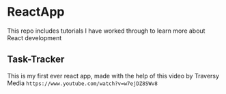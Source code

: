 # ReactApp
This repo includes tutorials I have worked through to learn more about React development

## Task-Tracker
This is my first ever react app, made with the help of this video by Traversy Media
`https://www.youtube.com/watch?v=w7ejDZ8SWv8`

